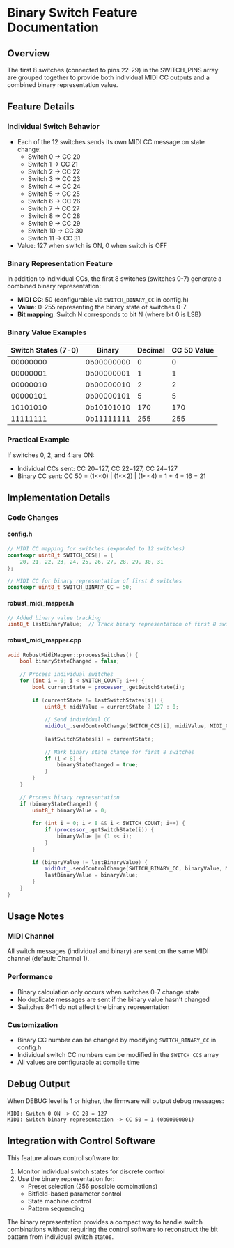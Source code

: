 # Binary Switch Feature Documentation

## Overview
The first 8 switches (connected to pins 22-29) in the SWITCH_PINS array are grouped together to provide both individual MIDI CC outputs and a combined binary representation value.

## Feature Details

### Individual Switch Behavior
- Each of the 12 switches sends its own MIDI CC message on state change:
  - Switch 0 → CC 20
  - Switch 1 → CC 21  
  - Switch 2 → CC 22
  - Switch 3 → CC 23
  - Switch 4 → CC 24
  - Switch 5 → CC 25
  - Switch 6 → CC 26
  - Switch 7 → CC 27
  - Switch 8 → CC 28
  - Switch 9 → CC 29
  - Switch 10 → CC 30
  - Switch 11 → CC 31
- Value: 127 when switch is ON, 0 when switch is OFF

### Binary Representation Feature
In addition to individual CCs, the first 8 switches (switches 0-7) generate a combined binary representation:
- **MIDI CC**: 50 (configurable via `SWITCH_BINARY_CC` in config.h)
- **Value**: 0-255 representing the binary state of switches 0-7
- **Bit mapping**: Switch N corresponds to bit N (where bit 0 is LSB)

### Binary Value Examples

| Switch States (7-0) | Binary | Decimal | CC 50 Value |
|---------------------|--------|---------|-------------|
| 00000000            | 0b00000000 | 0   | 0   |
| 00000001            | 0b00000001 | 1   | 1   |
| 00000010            | 0b00000010 | 2   | 2   |
| 00000101            | 0b00000101 | 5   | 5   |
| 10101010            | 0b10101010 | 170 | 170 |
| 11111111            | 0b11111111 | 255 | 255 |

### Practical Example
If switches 0, 2, and 4 are ON:
- Individual CCs sent: CC 20=127, CC 22=127, CC 24=127
- Binary CC sent: CC 50 = (1<<0) | (1<<2) | (1<<4) = 1 + 4 + 16 = 21

## Implementation Details

### Code Changes

#### config.h
```cpp
// MIDI CC mapping for switches (expanded to 12 switches)
constexpr uint8_t SWITCH_CCS[] = {
    20, 21, 22, 23, 24, 25, 26, 27, 28, 29, 30, 31
};

// MIDI CC for binary representation of first 8 switches
constexpr uint8_t SWITCH_BINARY_CC = 50;
```

#### robust_midi_mapper.h
```cpp
// Added binary value tracking
uint8_t lastBinaryValue;  // Track binary representation of first 8 switches
```

#### robust_midi_mapper.cpp
```cpp
void RobustMidiMapper::processSwitches() {
    bool binaryStateChanged = false;
    
    // Process individual switches
    for (int i = 0; i < SWITCH_COUNT; i++) {
        bool currentState = processor_.getSwitchState(i);
        
        if (currentState != lastSwitchStates[i]) {
            uint8_t midiValue = currentState ? 127 : 0;
            
            // Send individual CC
            midiOut_.sendControlChange(SWITCH_CCS[i], midiValue, MIDI_CHANNEL);
            
            lastSwitchStates[i] = currentState;
            
            // Mark binary state change for first 8 switches
            if (i < 8) {
                binaryStateChanged = true;
            }
        }
    }
    
    // Process binary representation
    if (binaryStateChanged) {
        uint8_t binaryValue = 0;
        
        for (int i = 0; i < 8 && i < SWITCH_COUNT; i++) {
            if (processor_.getSwitchState(i)) {
                binaryValue |= (1 << i);
            }
        }
        
        if (binaryValue != lastBinaryValue) {
            midiOut_.sendControlChange(SWITCH_BINARY_CC, binaryValue, MIDI_CHANNEL);
            lastBinaryValue = binaryValue;
        }
    }
}
```

## Usage Notes

### MIDI Channel
All switch messages (individual and binary) are sent on the same MIDI channel (default: Channel 1).

### Performance
- Binary calculation only occurs when switches 0-7 change state
- No duplicate messages are sent if the binary value hasn't changed
- Switches 8-11 do not affect the binary representation

### Customization
- Binary CC number can be changed by modifying `SWITCH_BINARY_CC` in config.h
- Individual switch CC numbers can be modified in the `SWITCH_CCS` array
- All values are configurable at compile time

## Debug Output
When DEBUG level is 1 or higher, the firmware will output debug messages:
```
MIDI: Switch 0 ON -> CC 20 = 127
MIDI: Switch binary representation -> CC 50 = 1 (0b00000001)
```

## Integration with Control Software
This feature allows control software to:
1. Monitor individual switch states for discrete control
2. Use the binary representation for:
   - Preset selection (256 possible combinations)
   - Bitfield-based parameter control
   - State machine control
   - Pattern sequencing

The binary representation provides a compact way to handle switch combinations without requiring the control software to reconstruct the bit pattern from individual switch states.
